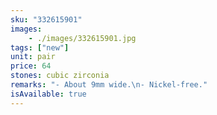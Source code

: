 ```yaml
---
sku: "332615901"
images:
    - ./images/332615901.jpg
tags: ["new"]
unit: pair
price: 64
stones: cubic zirconia
remarks: "- About 9mm wide.\n- Nickel-free."
isAvailable: true
---
```

